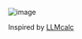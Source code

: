 ![image](https://github.com/user-attachments/assets/401c13de-b64c-4b28-a93e-310998be2977)


Inspired by [LLMcalc](https://github.com/Raskoll2/LLMcalc)
